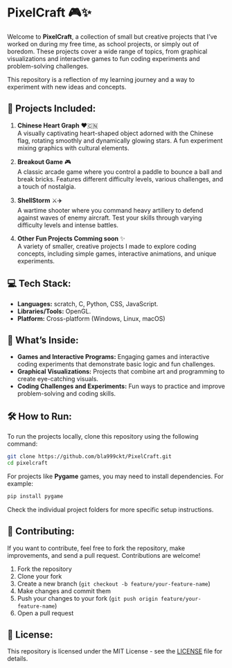 # **PixelCraft** 🎮✨

Welcome to **PixelCraft**, a collection of small but creative projects that I’ve worked on during my free time, as school projects, or simply out of boredom. These projects cover a wide range of topics, from graphical visualizations and interactive games to fun coding experiments and problem-solving challenges.

This repository is a reflection of my learning journey and a way to experiment with new ideas and concepts.

## 🚀 **Projects Included:**

1. **Chinese Heart Graph** ❤️🇨🇳  
   A visually captivating heart-shaped object adorned with the Chinese flag, rotating smoothly and dynamically glowing stars. A fun experiment mixing graphics with cultural elements.

2. **Breakout Game** 🎮  
   A classic arcade game where you control a paddle to bounce a ball and break bricks. Features different difficulty levels, various challenges, and a touch of nostalgia.

3. **ShellStorm** ⚔️✈️  
   A wartime shooter where you command heavy artillery to defend against waves of enemy aircraft. Test your skills through varying difficulty levels and intense battles.

4. **Other Fun Projects Comming soon** ✨  
   A variety of smaller, creative projects I made to explore coding concepts, including simple games, interactive animations, and unique experiments.

## 💻 **Tech Stack:**
- **Languages:** scratch, C, Python, CSS, JavaScript.
- **Libraries/Tools:** OpenGL.
- **Platform:** Cross-platform (Windows, Linux, macOS)

## 🎯 **What’s Inside:**
- **Games and Interactive Programs:** Engaging games and interactive coding experiments that demonstrate basic logic and fun challenges.
- **Graphical Visualizations:** Projects that combine art and programming to create eye-catching visuals.
- **Coding Challenges and Experiments:** Fun ways to practice and improve problem-solving and coding skills.

## 🛠️ **How to Run:**

To run the projects locally, clone this repository using the following command:

```bash
git clone https://github.com/bla999ckt/PixelCraft.git
cd pixelcraft
```

For projects like **Pygame** games, you may need to install dependencies. For example:

```bash
pip install pygame
```

Check the individual project folders for more specific setup instructions.

## 🤝 **Contributing:**

If you want to contribute, feel free to fork the repository, make improvements, and send a pull request. Contributions are welcome!

1. Fork the repository
2. Clone your fork
3. Create a new branch (`git checkout -b feature/your-feature-name`)
4. Make changes and commit them
5. Push your changes to your fork (`git push origin feature/your-feature-name`)
6. Open a pull request

## 🔖 **License:**

This repository is licensed under the MIT License - see the [LICENSE](LICENSE) file for details.
